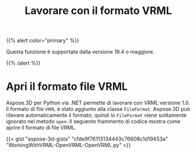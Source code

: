 ﻿---
title: Lavorare con il formato VRML
type: docs
weight: 120
url: /it/python-net/working-with-vrml-format/
description: Aspose.3D per Python via .NET permette di lavorare con VRML versione 1.0. Il formato di file VRML è stato aggiunto alla classe FileFormat. Aspose.3D può rilevare automaticamente il formato, quindi il FileFormat viene solitamente ignorato nel metodo Open. Il seguente frammento di codice mostra come aprire il formato di file VRML.
---
{{% alert color="primary" %}} 

Questa funzione è supportata dalla versione 19.4 o maggiore.

{{% /alert %}} 
# **Apri il formato file VRML**
Aspose.3D per Python via .NET permette di lavorare con VRML versione 1.0. Il formato di file `VRML` è stato aggiunto alla classe `FileFormat`. Aspose.3D può rilevare automaticamente il formato, quindi lo `FileFormat` viene solitamente ignorato nel metodo `open`. Il seguente frammento di codice mostra come aprire il formato di file VRML.

{{< gist "aspose-3d-gists" "cfde9f76113134443c76608c1d19453a" "WorkingWithVRML-OpenVRML-OpenVRML.py" >}}
